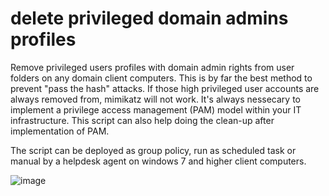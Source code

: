 # delete privileged domain admins profiles
Remove privileged users profiles with domain admin rights from user folders on any domain client computers. This is by far the best method to prevent "pass the hash" attacks. 
If those high privileged user accounts are always removed from, mimikatz will not work. 
It's always nessecary to implement a privilege access management (PAM) model within your IT infrastructure. This script can also help doing the clean-up after implementation of PAM.

The script can be deployed as group policy, run as scheduled task or manual by a helpdesk agent on windows 7 and higher client computers. 

![image](https://github.com/abydongroup/delete_domain_admins/assets/5834602/9dbd65a1-25c5-4fce-9821-2fd63a64caee)
